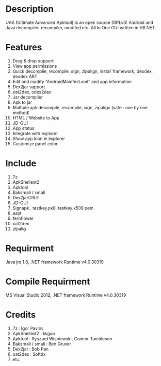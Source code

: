 Description
===========
UAA (Ultimate Advanced Apktool) is an open source (GPLv3) Android and Java decompiler, recompiler, modifed etc. All In One GUI written in VB.NET.

Features
========
01. Drag & drop support
02. View app permissions
03. Quick decompile, recompile, sign, zipalign, install framework, deodex, deodex ART
04. Edit and modify "AndroidMainfest.xml" and app information
05. Dex2jar support
06. oat2dex, odex2dex
07. Jar decompiler
08. Apk to jar
09. Multiple apk decompile, recompile, sign, zipalign (safe : one by one method)
10. HTML / Website to App
11. JD-GUI
12. App status
13. Integrate with explorer
14. Show app Icon in explorer
15. Customize panel color

Include
=======
01. 7z
02. ApkShellext2
03. Apktool
04. Baksmali / smali
05. Dex2jarCRLF
06. JD-GUI
07. Signapk , testkey.pk8, testkey.x509.pem
08. aapt
09. fernflower
10. oat2dex
11. zipalig

Requirment
==========
Java jre 1.8, .NET framework Runtime v4.0.30319

Compile Requirment
==================
MS Visual Studio 2012, .NET framework Runtime v4.0.30319

Credits
=======
01. 7z : Igor Pavlov
02. ApkShellext2 : kkguo
03. Apktool : Ryszard Wisniewski, Connor Tumbleson
04. Baksmali / smali : Ben Gruver
05. Dex2jar : Bob Pan
06. oat2dex : Softdx
07. etc.
